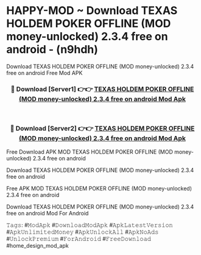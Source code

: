 # HAPPY-MOD ~ Download TEXAS HOLDEM POKER OFFLINE (MOD money-unlocked) 2.3.4 free on android - (n9hdh)
Download TEXAS HOLDEM POKER OFFLINE (MOD money-unlocked) 2.3.4 free on android Free Mod APK

<div align="center">
<h3>🔴 Download [Server1] 👉👉 <a href="https://apk-comot.site?title=TEXAS_HOLDEM_POKER_OFFLINE_(MOD_money-unlocked)_2.3.4_free_on_android">TEXAS HOLDEM POKER OFFLINE (MOD money-unlocked) 2.3.4 free on android Mod Apk</a></h3><br>

<h3>🔴 Download [Server2] 👉👉 <a href="https://apk-comot.site?title=TEXAS_HOLDEM_POKER_OFFLINE_(MOD_money-unlocked)_2.3.4_free_on_android">TEXAS HOLDEM POKER OFFLINE (MOD money-unlocked) 2.3.4 free on android Mod Apk</a></h3>
</div>


Free Download APK MOD TEXAS HOLDEM POKER OFFLINE (MOD money-unlocked) 2.3.4 free on android

Download TEXAS HOLDEM POKER OFFLINE (MOD money-unlocked) 2.3.4 free on android 

Free APK MOD TEXAS HOLDEM POKER OFFLINE (MOD money-unlocked) 2.3.4 free on android 

Download TEXAS HOLDEM POKER OFFLINE (MOD money-unlocked) 2.3.4 free on android Mod For Android

𝚃𝚊𝚐𝚜: #𝙼𝚘𝚍𝙰𝚙𝚔 #𝙳𝚘𝚠𝚗𝚕𝚘𝚊𝚍𝙼𝚘𝚍𝙰𝚙𝚔 #𝙰𝚙𝚔𝙻𝚊𝚝𝚎𝚜𝚝𝚅𝚎𝚛𝚜𝚒𝚘𝚗 #𝙰𝚙𝚔𝚄𝚗𝚕𝚒𝚖𝚒𝚝𝚎𝚍𝙼𝚘𝚗𝚎𝚢 #𝙰𝚙𝚔𝚄𝚗𝚕𝚘𝚌𝚔𝙰𝚕𝚕 #𝙰𝚙𝚔𝙽𝚘𝙰𝚍𝚜 #𝚄𝚗𝚕𝚘𝚌𝚔𝙿𝚛𝚎𝚖𝚒𝚞𝚖 #𝙵𝚘𝚛𝙰𝚗𝚍𝚛𝚘𝚒𝚍 #𝙵𝚛𝚎𝚎𝙳𝚘𝚠𝚗𝚕𝚘𝚊𝚍 #home_design_mod_apk